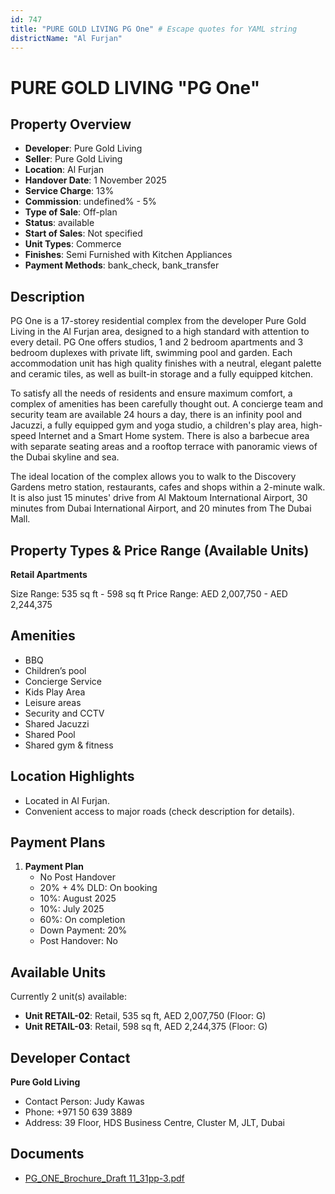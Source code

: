 ```yaml
---
id: 747
title: "PURE GOLD LIVING PG One" # Escape quotes for YAML string
districtName: "Al Furjan"
---
```


# PURE GOLD LIVING "PG One"

## Property Overview
- **Developer**: Pure Gold Living
- **Seller**: Pure Gold Living
- **Location**: Al Furjan
- **Handover Date**: 1 November 2025
- **Service Charge**: 13%
- **Commission**: undefined% - 5%
- **Type of Sale**: Off-plan
- **Status**: available
- **Start of Sales**: Not specified
- **Unit Types**: Commerce
- **Finishes**: Semi Furnished with Kitchen Appliances
- **Payment Methods**: bank_check, bank_transfer

## Description
PG One is a 17-storey residential complex from the developer Pure Gold Living in the Al Furjan area, designed to a high standard with attention to every detail. PG One offers studios, 1 and 2 bedroom apartments and 3 bedroom duplexes with private lift, swimming pool and garden. Each accommodation unit has high quality finishes with a neutral, elegant palette and ceramic tiles, as well as built-in storage and a fully equipped kitchen.

To satisfy all the needs of residents and ensure maximum comfort, a complex of amenities has been carefully thought out. A concierge team and security team are available 24 hours a day, there is an infinity pool and Jacuzzi, a fully equipped gym and yoga studio, a children's play area, high-speed Internet and a Smart Home system. There is also a barbecue area with separate seating areas and a rooftop terrace with panoramic views of the Dubai skyline and sea.

The ideal location of the complex allows you to walk to the Discovery Gardens metro station, restaurants, cafes and shops within a 2-minute walk. It is also just 15 minutes' drive from Al Maktoum International Airport, 30 minutes from Dubai International Airport, and 20 minutes from The Dubai Mall.

## Property Types & Price Range (Available Units)
**Retail Apartments**

Size Range: 535 sq ft - 598 sq ft
Price Range: AED 2,007,750 - AED 2,244,375

## Amenities
- BBQ
- Children’s pool
- Concierge Service
- Kids Play Area
- Leisure areas
- Security and CCTV
- Shared Jacuzzi
- Shared Pool
- Shared gym & fitness

## Location Highlights
- Located in Al Furjan.
- Convenient access to major roads (check description for details).

## Payment Plans
1. **Payment Plan**
   - No Post Handover
   - 20% + 4% DLD: On booking
   - 10%: August 2025
   - 10%: July 2025
   - 60%: On completion
   - Down Payment: 20%
   - Post Handover: No

## Available Units
Currently 2 unit(s) available:
- **Unit RETAIL-02**: Retail, 535 sq ft, AED 2,007,750 (Floor: G)
- **Unit RETAIL-03**: Retail, 598 sq ft, AED 2,244,375 (Floor: G)

## Developer Contact
**Pure Gold Living**
- Contact Person: Judy Kawas
- Phone: +971 50 639 3889
- Address: 39 Floor, HDS Business Centre, Cluster M, JLT, Dubai

## Documents
- [PG_ONE_Brochure_Draft 11_31pp-3.pdf](https://cdn.geniemap.net/2024/01/18/vLmpmgNi2LIbjXEshophSoSOrIatKnM4Wdk6GKEi.pdf)
